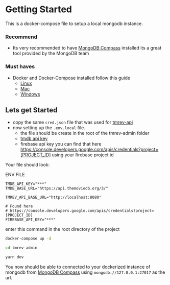 # Getting Started

This is a docker-compose file to setup a local mongodb instance.

### Recommend

- Its very recommended to have [MongoDB Compass](https://www.mongodb.com/try/download/compass) installed its a great tool provided by the MongoDB team

### Must haves

- Docker and Docker-Compose installed follow this guide
  - [Linux](https://docs.docker.com/desktop/install/linux-install/)
  - [Mac](https://docs.docker.com/desktop/install/mac-install/)
  - [Windows](https://docs.docker.com/desktop/install/windows-install/)

## Lets get Started
 - copy the same `cred.json` file that was used for [tmrev-api](https://github.com/tmrev/tmrev-api)
 - now setting up the `.env.local` file.
   - the file should be create in the root of the tmrev-admin folder
   - [tmdb api key](https://developer.themoviedb.org/docs)
   - firebase api key you can find that here https://console.developers.google.com/apis/credentials?project=[PROJECT_ID] using your firebase project id

Your file should look:

ENV FILE
```
TMDB_API_KEY="***"
TMDB_BASE_URL="https://api.themoviedb.org/3/"

TMREV_API_BASE_URL="http://localhost:8080"

# Found here
# https://console.developers.google.com/apis/credentials?project=[PROJECT_ID]
FIREBASE_API_KEY="***"
```   

enter this command in the root directory of the project

```bash
docker-compose up -d
```

```bash
cd tmrev-admin

yarn dev
```



You now should be able to connected to your dockerized instance of mongodb from [MongoDB Compass](https://www.mongodb.com/try/download/compass) using `mongodb://127.0.0.1:27017` as the url.
